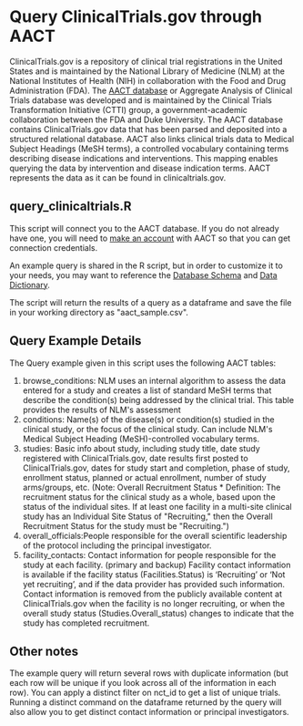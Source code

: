 # Query ClinicalTrials.gov through AACT

ClinicalTrials.gov is a repository of clinical trial registrations in the United States and is maintained by the National Library of Medicine (NLM) at the National Institutes of Health (NIH) in collaboration with the Food and Drug Administration (FDA). The [AACT database](https://www.ctti-clinicaltrials.org/aact-database) or Aggregate Analysis of Clinical Trials database was developed and is maintained by the Clinical Trials Transformation Initiative (CTTI) group, a government-academic collaboration between the FDA and Duke University. The AACT database contains ClinicalTrials.gov data that has been parsed and deposited into a structured relational database. AACT also links clinical trials data to Medical Subject Headings (MeSH terms), a controlled vocabulary containing terms describing disease indications and interventions. This mapping enables querying the data by intervention and disease indication terms. AACT represents the data as it can be found in clinicaltrials.gov.

## query_clinicaltrials.R
This script will connect you to the AACT database. If you do not already have one, you will need to [make an account](:https://aact.ctti-clinicaltrials.org/users/sign_u) with AACT so that you can get connection credentials.

An example query is shared in the R script, but in order to customize it to your needs, you may want to reference the [Database Schema](https://aact.ctti-clinicaltrials.org/schema) and [Data Dictionary](https://aact.ctti-clinicaltrials.org/data_dictionary).

The script will return the results of a query as a dataframe and save the file in your working directory as "aact_sample.csv".

## Query Example Details
The Query example given in this script uses the following AACT tables:
1. browse_conditions: NLM uses an internal algorithm to assess the data entered for a study and creates a list of standard MeSH terms that describe the condition(s) being addressed by the clinical trial.  This table provides the results of NLM's assessment
2. conditions: Name(s) of the disease(s) or condition(s) studied in the clinical study, or the focus of the clinical study. Can include NLM's Medical Subject Heading (MeSH)-controlled vocabulary terms.
3. studies: Basic info about study, including study title, date study registered with ClinicalTrials.gov, date results first posted to ClinicalTrials.gov, dates for study start and completion, phase of study, enrollment status, planned or actual enrollment, number of study arms/groups, etc. (Note: Overall Recruitment Status *
Definition: The recruitment status for the clinical study as a whole, based upon the status of the individual sites. If at least one facility in a multi-site clinical study has an Individual Site Status of "Recruiting," then the Overall Recruitment Status for the study must be "Recruiting.")
4. overall_officials:People responsible for the overall scientific leadership of the protocol including the principal investigator.
5. facility_contacts: Contact information for people responsible for the study at each facility. (primary and backup)  Facility contact information is available if the facility status (Facilities.Status) is ‘Recruiting’ or ‘Not yet recruiting’, and if the data provider has provided such information. Contact information is removed from the publicly available content at ClinicalTrials.gov when the facility is no longer recruiting, or when the overall study status (Studies.Overall_status) changes to indicate that the study has completed recruitment.

## Other notes
The example query will return several rows with duplicate information (but each row will be unique if you look across all of the information in each row). You can apply a distinct filter on nct_id to get a list of unique trials. Running a distinct command on the dataframe returned by the query will also allow you to get distinct contact information or principal investigators.
